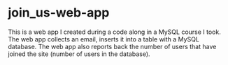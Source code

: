 # join_us-web-app
This is a web app I created during a code along in a MySQL course I took. The web app collects an email, inserts it into a table with a MySQL database. The web app also reports back the number of users that have joined the site (number of users in the database).
